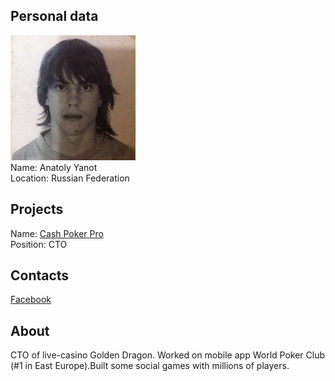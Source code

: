 ## Personal data
![anatoly yanot photo](photo/anatoly_yanot.jpg)  
Name:    Anatoly Yanot   
Location: Russian Federation    
## Projects 
Name: [Cash Poker Pro](../projects/cash_poker_pro.md)  
Position: CTO    
## Contacts 
[Facebook](https://www.facebook.com/tolya.yanot)
## About
CTO of live-casino Golden Dragon. Worked on mobile app World Poker Club (#1 in East Europe).Built some social games with millions of players.
